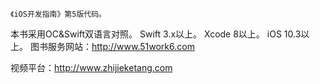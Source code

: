     《iOS开发指南》第5版代码。

本书采用OC&Swift双语言对照。
Swift 3.x以上。
Xcode 8以上。
iOS 10.3以上。
图书服务网站：http://www.51work6.com

视频平台：http://www.zhijieketang.com

